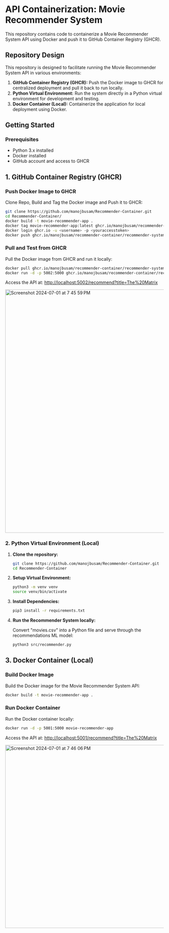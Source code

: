 # API Containerization: Movie Recommender System

This repository contains code to containerize a Movie Recommender System API using Docker and push it to GitHub Container Registry (GHCR).

## Repository Design

This repository is designed to facilitate running the Movie Recommender System API in various environments:
1. **GitHub Container Registry (GHCR):** Push the Docker image to GHCR for centralized deployment and pull it back to run locally.
2. **Python Virtual Environment:** Run the system directly in a Python virtual environment for development and testing.
3. **Docker Container (Local):** Containerize the application for local deployment using Docker.


## Getting Started

### Prerequisites

- Python 3.x installed
- Docker installed
- GitHub account and access to GHCR

## 1. GitHub Container Registry (GHCR)

### Push Docker Image to GHCR

Clone Repo, Build and Tag the Docker image and Push it to GHCR:

```bash
git clone https://github.com/manojbusam/Recommender-Container.git
cd Recommender-Container/
docker build -t movie-recommender-app .
docker tag movie-recommender-app:latest ghcr.io/manojbusam/recommender-container/recommender-system:latest
docker login ghcr.io -u <username> -p <youraccesstoken>
docker push ghcr.io/manojbusam/recommender-container/recommender-system:latest
```

### Pull and Test from GHCR

Pull the Docker image from GHCR and run it locally:

```bash
docker pull ghcr.io/manojbusam/recommender-container/recommender-system:latest
docker run -d -p 5002:5000 ghcr.io/manojbusam/recommender-container/recommender-system:latest
```

Access the API at: [http://localhost:5002/recommend?title=The%20Matrix](http://localhost:5002/recommend?title=The%20Matrix)

<img width="772" alt="Screenshot 2024-07-01 at 7 45 59 PM" src="https://github.com/manojbusam/Recommender-Container/assets/44409170/ea7b9854-4895-4ae6-884a-79669d7b7351">

### 2. Python Virtual Environment  (Local)

1. **Clone the repository:**

   ```bash
   git clone https://github.com/manojbusam/Recommender-Container.git
   cd Recommender-Container
   ```

2. **Setup Virtual Environment:**

   ```bash
   python3 -m venv venv
   source venv/bin/activate
   ```

3. **Install Dependencies:**

   ```bash
   pip3 install -r requirements.txt
   ```

4. **Run the Recommender System locally:**

   Convert "movies.csv" into a Python file and serve through the recommendations ML model:

   ```bash
   python3 src/recommender.py
   ```

## 3. Docker Container (Local)

### Build Docker Image

Build the Docker image for the Movie Recommender System API:

```bash
docker build -t movie-recommender-app .
```

### Run Docker Container

Run the Docker container locally:

```bash
docker run -d -p 5001:5000 movie-recommender-app
```

Access the API at: [http://localhost:5001/recommend?title=The%20Matrix](http://localhost:5001/recommend?title=The%20Matrix)

<img width="581" alt="Screenshot 2024-07-01 at 7 46 06 PM" src="https://github.com/manojbusam/Recommender-Container/assets/44409170/d29f0a21-ec31-49de-b97b-3e66efd78e8a">





